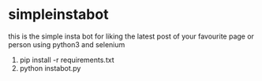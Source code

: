 # simpleinstabot
this is the simple insta bot for liking the latest post of your favourite page or person using python3 and selenium

1. pip install -r requirements.txt
2. python instabot.py


